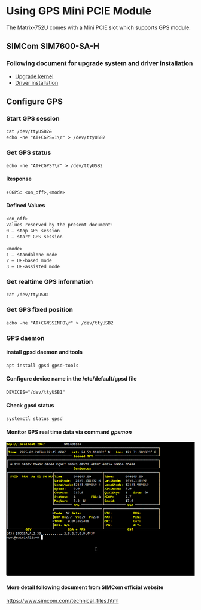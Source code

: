 # Using GPS Mini PCIE Module

The Matrix-752U comes with a Mini PCIE slot which supports GPS module.

## SIMCom SIM7600-SA-H
### Following document for upgrade system and driver installation
- [Upgrade kernel](Using%20LTE-4G%20module.md#upgrde-the-kernel)
- [Driver installation](Using%20LTE-4G%20module.md#driver-installation)

## Configure GPS
### Start GPS session
```
cat /dev/ttyUSB2&
echo -ne "AT+CGPS=1\r" > /dev/ttyUSB2
```
### Get GPS status
```
echo -ne "AT+CGPS?\r" > /dev/ttyUSB2
```
#### Response
  ```
  +CGPS: <on_off>,<mode>
  ```
#### Defined Values
  ```
  <on_off>
  Values reserved by the present document:
  0 – stop GPS session
  1 – start GPS session
  
  <mode>
  1 – standalone mode
  2 – UE-based mode
  3 – UE-assisted mode
  ```

### Get realtime GPS information
```
cat /dev/ttyUSB1
```

### Get GPS fixed position
```
echo -ne "AT+CGNSSINFO\r" > /dev/ttyUSB2
```

### GPS daemon
#### install gpsd daemon and tools
```
apt install gpsd gpsd-tools
```

#### Configure device name in the /etc/default/gpsd file
```
DEVICES="/dev/ttyUSB1"
```

#### Check gpsd status
```
systemctl status gpsd
```

#### Monitor GPS real time data via command *gpsmon*
<img src="images/Matrix-752U-gpsmon-screenshot.png" width=800>

#### More detail following document from SIMCom official website
<https://www.simcom.com/technical_files.html>